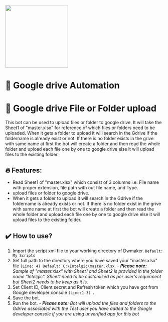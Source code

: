 [<img src="https://www.intelgic.com/static/img/intelgic.png" width="200">](https://www.intelgic.com/ "Powered By Intelgic")
  

 📧 Google drive Automation
====================================

# :sparkler: Google drive File or Folder upload
This bot can be used to upload files or folder to google drive. It will take the Sheet1 of "master.xlsx" for reference of which files or folders need to be uploaded. When it gets a folder to upload it will search in the Gdrive if the foldername is already exist or not. If there is no folder exists in the grive with same name at first the bot will create a folder and then read the whole folder and upload each file one by one to google drive else it will upload files to the existing folder.

## 🔥 Features:
- Read Sheet1 of "master.xlsx" which consist of 3 columns i.e. File name with proper extension, file path with out file name, and Type. 
- upload files or folder to google drive.
- When it gets a folder to upload it will search in the Gdrive if the foldername is already exists or not. If there is no folder exist in the grive with same name at first the bot will create a folder and then read the whole folder and upload each file one by one to google drive else it will upload files to the existing folder.
## :heavy_check_mark: How to use?
1. Import the script xml file to your working directory of Dwmaker. `Default: My Scripts`
2. Set full path to the directory where you have saved your "master.xlsx" file `(Line: 4) Default: C:\Intelgic\master.xlsx`.
        - ***Please note:*** *Sample of "master.xlsx" with Sheet1 and Sheet2 is provided in the folder name "Intelgic". Sheet1 need to be customized as per user's requirment but Sheet2 needs to be keep as it is.*
3. Set Client ID, Client secret and Refresh token which you have got from Google developer console `(Line:1-3) `. 
4. Save the bot.
5. Run the bot.
        - ***Please note:*** *Bot will upload the files and folders to the Gdrive associated with the Test user you have added to the Google developer console if you are using unverified app for this bot*